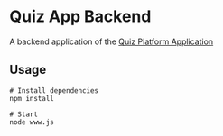 # Quiz App Backend

A backend application of the [Quiz Platform Application]( https://github.com/tarunthota3/Quiz-App-Frontend )

## Usage

```
# Install dependencies
npm install

# Start 
node www.js
```
